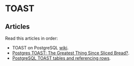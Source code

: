 # TOAST

## Articles

Read this articles in order:

- TOAST on PostgreSQL [wiki](https://wiki.postgresql.org/wiki/TOAST).
- [Postgres TOAST: The Greatest Thing Since Sliced Bread?](https://www.crunchydata.com/blog/postgres-toast-the-greatest-thing-since-sliced-bread).
- [PostgreSQL TOAST tables and referencing rows](https://jongsma.wordpress.com/2022/06/17/postgresql-toast-tables-and-referencing-rows).
